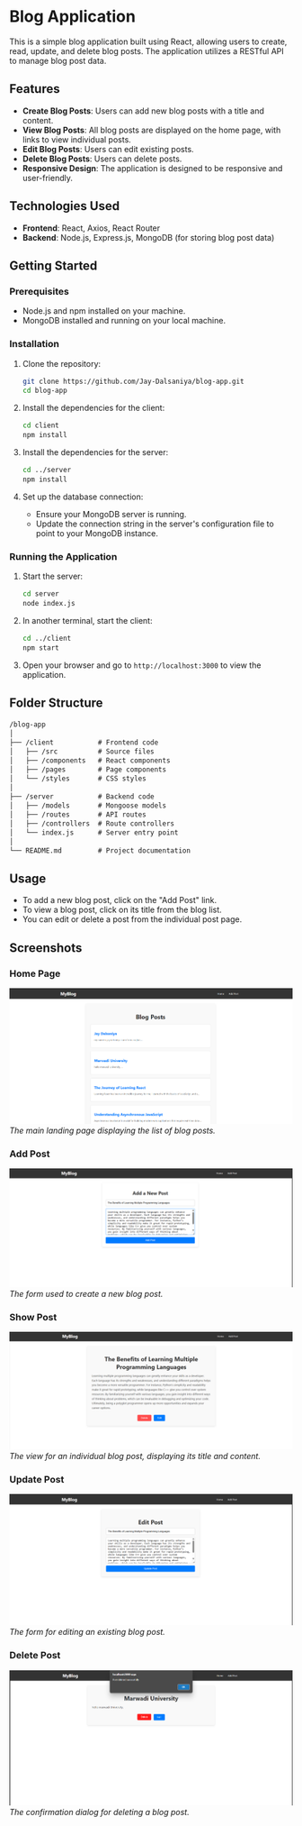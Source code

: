 # Blog Application

This is a simple blog application built using React, allowing users to create, read, update, and delete blog posts. The application utilizes a RESTful API to manage blog post data.

## Features

- **Create Blog Posts**: Users can add new blog posts with a title and content.
- **View Blog Posts**: All blog posts are displayed on the home page, with links to view individual posts.
- **Edit Blog Posts**: Users can edit existing posts.
- **Delete Blog Posts**: Users can delete posts.
- **Responsive Design**: The application is designed to be responsive and user-friendly.

## Technologies Used

- **Frontend**: React, Axios, React Router
- **Backend**: Node.js, Express.js, MongoDB (for storing blog post data)

## Getting Started

### Prerequisites

- Node.js and npm installed on your machine.
- MongoDB installed and running on your local machine.

### Installation

1. Clone the repository:

   ```bash
   git clone https://github.com/Jay-Dalsaniya/blog-app.git
   cd blog-app
   ```

2. Install the dependencies for the client:

   ```bash
   cd client
   npm install
   ```

3. Install the dependencies for the server:

   ```bash
   cd ../server
   npm install
   ```

4. Set up the database connection:
   - Ensure your MongoDB server is running.
   - Update the connection string in the server's configuration file to point to your MongoDB instance.

### Running the Application

1. Start the server:

   ```bash
   cd server
   node index.js
   ```

2. In another terminal, start the client:

   ```bash
   cd ../client
   npm start
   ```

3. Open your browser and go to `http://localhost:3000` to view the application.

## Folder Structure

```
/blog-app
│
├── /client           # Frontend code
│   ├── /src          # Source files
│   ├── /components   # React components
│   ├── /pages        # Page components
│   └── /styles       # CSS styles
│
├── /server           # Backend code
│   ├── /models       # Mongoose models
│   ├── /routes       # API routes
│   ├── /controllers  # Route controllers
│   └── index.js      # Server entry point
│
└── README.md         # Project documentation
```

## Usage

- To add a new blog post, click on the "Add Post" link.
- To view a blog post, click on its title from the blog list.
- You can edit or delete a post from the individual post page.

## Screenshots

### Home Page

![Home Page](image.png)
_The main landing page displaying the list of blog posts._

### Add Post

![Add Post](image-1.png)
_The form used to create a new blog post._

### Show Post

![Show Post](image-2.png)
_The view for an individual blog post, displaying its title and content._

### Update Post

![Update Post](image-3.png)
_The form for editing an existing blog post._

### Delete Post

![Delete Post](image-4.png)
_The confirmation dialog for deleting a blog post._
